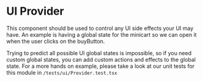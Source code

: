 # UI Provider

This component should be used to control any UI side effects your UI may have. An example is having a global state for the minicart so we can open it when the user clicks on the buyButton.

Trying to predict all possible UI global states is impossible, so if you need custom global states, you can add custom actions and effects to the global state. For a more hands on example, please take a look at our unit tests for this module in `/tests/ui/Provider.test.tsx`
